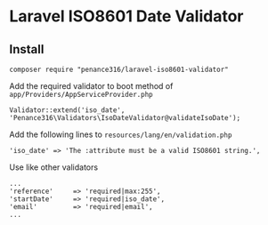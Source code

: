 Laravel ISO8601 Date Validator
============

Install
-------
```
composer require "penance316/laravel-iso8601-validator"
```

Add the required validator to boot method of `app/Providers/AppServiceProvider.php`
 
```
Validator::extend('iso_date', 'Penance316\Validators\IsoDateValidator@validateIsoDate');
```

Add the following lines to `resources/lang/en/validation.php` 

```
'iso_date' => 'The :attribute must be a valid ISO8601 string.',
```

Use like other validators

```
...
'reference'     => 'required|max:255',
'startDate'     => 'required|iso_date',
'email'         => 'required|email',
...
```